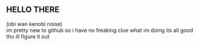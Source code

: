 ## HELLO THERE
(obi wan kenobi noise)<br>
im pretty new to github so i have no freaking clue what im doing
its all good tho
ill figure it out
